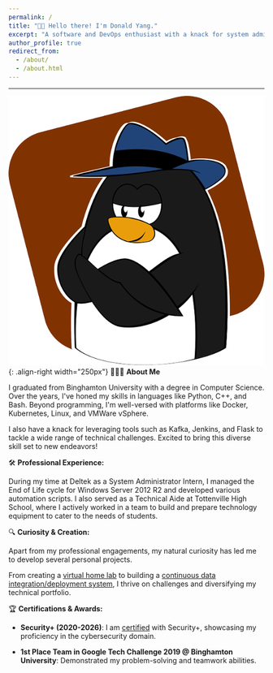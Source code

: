 ```yaml
---
permalink: /
title: "👋🏼 Hello there! I'm Donald Yang."
excerpt: "A software and DevOps enthusiast with a knack for system administration and data integration."
author_profile: true
redirect_from: 
  - /about/
  - /about.html
---
```


---
![Linux Penguin Wearing a Fedora](/images/penguin.png){: .align-right width="250px"}
👨🏻‍💻 **About Me**

I graduated from Binghamton University with a degree in Computer Science. Over the years, I've honed my skills in languages like Python, C++, and Bash. Beyond programming, I'm well-versed with platforms like Docker, Kubernetes, Linux, and VMWare vSphere.

I also have a knack for leveraging tools such as Kafka, Jenkins, and Flask to tackle a wide range of technical challenges. Excited to bring this diverse skill set to new endeavors!

🛠️ **Professional Experience:**

During my time at Deltek as a System Administrator Intern, I managed the End of Life cycle for Windows Server 2012 R2 and developed various automation scripts. I also served as a Technical Aide at Tottenville High School, where I actively worked in a team to build and prepare technology equipment to cater to the needs of students.

🔍 **Curiosity & Creation:** 

Apart from my professional engagements, my natural curiosity has led me to develop several personal projects. 

From creating a [virtual home lab](https://github.com/dyang21/Virtual-HomeLab) to building a [continuous data integration/deployment system](https://github.com/dyang21/Continuous-Data-Integration-System), I thrive on challenges and diversifying my technical portfolio.

🏆 **Certifications & Awards:**

- **Security+ (2020-2026)**: I am [certified](https://www.credly.com/badges/2303fc55-39c7-4af1-a53e-553e16bd6107/linked_in_profile) with Security+, showcasing my proficiency in the cybersecurity domain.
  
- **1st Place Team in Google Tech Challenge 2019 @ Binghamton University**: Demonstrated my problem-solving and teamwork abilities.